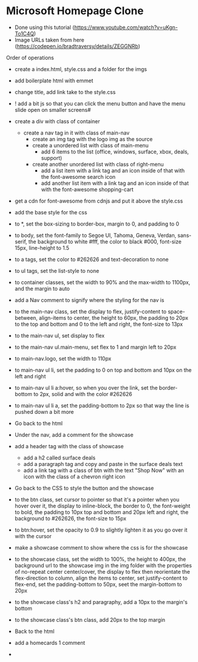 # Microsoft Homepage Clone

- Done using this tutorial (https://www.youtube.com/watch?v=uKgn-To1C4Q)
- Image URLs taken from here (https://codepen.io/bradtraversy/details/ZEGGNRb)

Order of operations
- create a index.html, style.css and a folder for the imgs
- add boilerplate html with emmet
- change title, add link take to the style.css
- ! add a bit js so that you can click the menu button and have the menu slide open on smaller screens#
- create a div with class of container
  - create a nav tag in it with class of main-nav
    - create an img tag with the logo img as the source
    - create a unordered list with class of main-menu
      - add 6 items to the list (office, windows, surface, xbox, deals, support)
    - create another unordered list with class of right-menu
      - add a list item with a link tag and an icon inside of that with the font-awesome search icon
      - add another list item with a link tag and an icon inside of that with the font-awesome shopping-cart
- get a cdn for font-awesome from cdnjs and put it above the style.css

- add the base style for the css
- to *, set the box-sizing to border-box, margin to 0, and padding to 0
- to body, set the font-family to Segoe UI, Tahoma, Geneva, Verdan, sans-serif, the background to white #fff, the color to black #000, font-size 15px, line-height to 1.5
- to a tags, set the color to #262626 and text-decoration to none
- to ul tags, set the list-style to none
- to container classes, set the width to 90% and the max-width to 1100px, and the margin to auto
- add a Nav comment to signify where the styling for the nav is
- to the main-nav class, set the display to flex, justify-content to space-between, align-items to center, the height to 60px, the padding to 20px to the top and bottom and 0 to the left and right, the font-size to 13px
- to the main-nav ul, set display to flex
- to the main-nav ul.main-menu, set flex to 1 and margin left to 20px
- to main-nav.logo, set the width to 110px
- to main-nav ul li, set the padding to 0 on top and bottom and 10px on the left and right
- to main-nav ul li a:hover, so when you over the link, set the border-bottom to 2px, solid and with the color #262626
- to main-nav ul li a, set the padding-bottom to 2px so that way the line is pushed down a bit more

- Go back to the html
- Under the nav, add a comment for the showcase
- add a header tag with the class of showcase
  - add a h2 called surface deals
  - add a paragraph tag and copy and paste in the surface deals text
  - add a link tag with a class of btn with the text "Shop Now" with an icon with the class of a chevron right icon

- Go back to the CSS to style the button and the showcase
- to the btn class, set cursor to pointer so that it's a pointer when you hover over it, the display to inline-block, the border to 0, the font-weight to bold, the padding to 10px top and bottom and 20px left and right, the background to #262626, the font-size to 15px
- to btn:hover, set the opacity to 0.9 to slightly lighten it as you go over it with the cursor
- make a showcase comment to show where the css is for the showcase
- to the showcase class, set the width to 100%, the height to 400px, the background url to the showcase img in the img folder with the properties of no-repeat center center/cover, the display to flex then reorientate the flex-direction to column, align the items to center, set justify-content to flex-end, set the padding-bottom to 50px, seet the margin-bottom to 20px
- to the showcase class's h2 and paragraphy, add a 10px to the margin's bottom
- to the showcase class's btn class, add 20px to the top margin

- Back to the html
- add a homecards 1 comment
- 